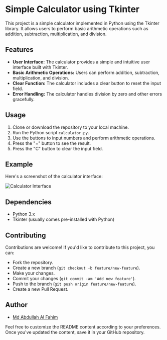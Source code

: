 # Simple Calculator using Tkinter

This project is a simple calculator implemented in Python using the Tkinter library. It allows users to perform basic arithmetic operations such as addition, subtraction, multiplication, and division.

## Features

- **User Interface:** The calculator provides a simple and intuitive user interface built with Tkinter.
- **Basic Arithmetic Operations:** Users can perform addition, subtraction, multiplication, and division.
- **Clear Function:** The calculator includes a clear button to reset the input field.
- **Error Handling:** The calculator handles division by zero and other errors gracefully.

## Usage

1. Clone or download the repository to your local machine.
2. Run the Python script `calculator.py`.
3. Use the buttons to input numbers and perform arithmetic operations.
4. Press the "=" button to see the result.
5. Press the "C" button to clear the input field.

## Example

Here's a screenshot of the calculator interface:

![Calculator Interface](calculator_interface.png)

## Dependencies

- Python 3.x
- Tkinter (usually comes pre-installed with Python)

## Contributing

Contributions are welcome! If you'd like to contribute to this project, you can:

- Fork the repository.
- Create a new branch (`git checkout -b feature/new-feature`).
- Make your changes.
- Commit your changes (`git commit -am 'Add new feature'`).
- Push to the branch (`git push origin feature/new-feature`).
- Create a new Pull Request.


## Author

- [Md Abdullah Al Fahim](https://github.com/abdullahfahim2)

Feel free to customize the README content according to your preferences. Once you've updated the content, save it in your GitHub repository.
